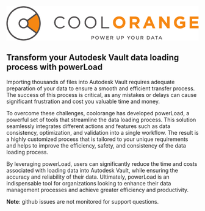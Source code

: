 <picture>
  <source media="(prefers-color-scheme: dark)" srcset="https://github.com/coolOrangeLoad/.github/blob/main/Logo_Dark.png">
  <source media="(prefers-color-scheme: light)" srcset="https://github.com/coolOrangeLoad/.github/blob/main/Logo_Light.png">
  <img alt="Autodesk Platform Services" src="https://github.com/coolOrangeLoad/.github/blob/main/Logo_Light.png">
</picture>

## Transform your Autodesk Vault data loading process with powerLoad

Importing thousands of files into Autodesk Vault requires adequate preparation of your data to ensure a smooth and efficient transfer process. The success of this process is critical, as any mistakes or delays can cause significant frustration and cost you valuable time and money.

To overcome these challenges, coolorange has developed powerLoad, a powerful set of tools that streamline the data loading process. This solution seamlessly integrates different actions and features such as data consistency, optimization, and validation into a single workflow. The result is a highly customized process that is tailored to your unique requirements and helps to improve the efficiency, safety, and consistency of the data loading process.

By leveraging powerLoad, users can significantly reduce the time and costs associated with loading data into Autodesk Vault, while ensuring the accuracy and reliability of their data. Ultimately, powerLoad is an indispensable tool for organizations looking to enhance their data management processes and achieve greater efficiency and productivity.


**Note**: github issues are not monitored for support questions.
